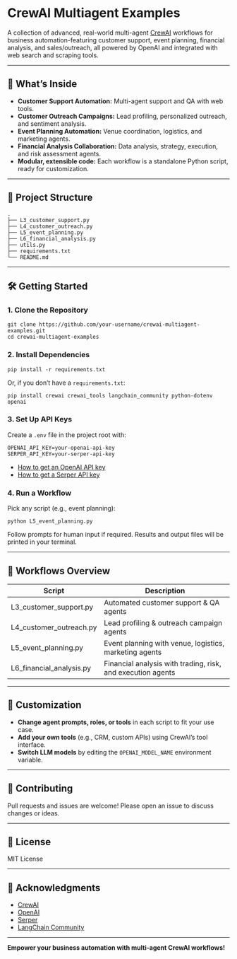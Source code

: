 # CrewAI Multiagent Examples

A collection of advanced, real-world multi-agent [CrewAI](https://github.com/crewAIInc/crewAI) workflows for business automation-featuring customer support, event planning, financial analysis, and sales/outreach, all powered by OpenAI and integrated with web search and scraping tools.

---

## 🚀 What’s Inside

- **Customer Support Automation:** Multi-agent support and QA with web tools.
- **Customer Outreach Campaigns:** Lead profiling, personalized outreach, and sentiment analysis.
- **Event Planning Automation:** Venue coordination, logistics, and marketing agents.
- **Financial Analysis Collaboration:** Data analysis, strategy, execution, and risk assessment agents.
- **Modular, extensible code:** Each workflow is a standalone Python script, ready for customization.

---

## 📁 Project Structure
```
.
├── L3_customer_support.py
├── L4_customer_outreach.py
├── L5_event_planning.py
├── L6_financial_analysis.py
├── utils.py
├── requirements.txt
└── README.md
```

---

## 🛠️ Getting Started

### 1. Clone the Repository

```
git clone https://github.com/your-username/crewai-multiagent-examples.git
cd crewai-multiagent-examples
```


### 2. Install Dependencies

```pip install -r requirements.txt```

Or, if you don’t have a `requirements.txt`:

```
pip install crewai crewai_tools langchain_community python-dotenv openai
```


### 3. Set Up API Keys

Create a `.env` file in the project root with:
```
OPENAI_API_KEY=your-openai-api-key
SERPER_API_KEY=your-serper-api-key
```


- [How to get an OpenAI API key](https://platform.openai.com/api-keys)
- [How to get a Serper API key](https://serper.dev/)

### 4. Run a Workflow

Pick any script (e.g., event planning):

```python L5_event_planning.py```


Follow prompts for human input if required. Results and output files will be printed in your terminal.

---

## 🧩 Workflows Overview

| Script                  | Description                                 |
|-------------------------|---------------------------------------------|
| L3_customer_support.py  | Automated customer support & QA agents      |
| L4_customer_outreach.py | Lead profiling & outreach campaign agents   |
| L5_event_planning.py    | Event planning with venue, logistics, marketing agents |
| L6_financial_analysis.py| Financial analysis with trading, risk, and execution agents |

---

## 📝 Customization

- **Change agent prompts, roles, or tools** in each script to fit your use case.
- **Add your own tools** (e.g., CRM, custom APIs) using CrewAI’s tool interface.
- **Switch LLM models** by editing the `OPENAI_MODEL_NAME` environment variable.

---

## 🤝 Contributing

Pull requests and issues are welcome! Please open an issue to discuss changes or ideas.

---

## 📄 License

MIT License

---

## 🙏 Acknowledgments

- [CrewAI](https://github.com/crewAIInc/crewAI)
- [OpenAI](https://platform.openai.com/)
- [Serper](https://serper.dev/)
- [LangChain Community](https://github.com/langchain-ai/langchain)

---

**Empower your business automation with multi-agent CrewAI workflows!**
